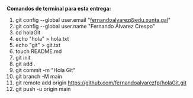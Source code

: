 **Comandos de terminal para esta entrega:**
1. git config --global user.email "fernandoalvarez@edu.xunta.gal"
2. git config --global user.name "Fernando Álvarez Crespo"
3. cd holaGit
4. echo "hola" > hola.txt
5. echo "git" > git.txt
6. touch README.md
7. git init
8. git add .
9. git commit -m "Hola Git"
10. git branch -M main
11. git remote add origin https://github.com/fernandoalvarezfp/holaGit.git
12. git push -u origin main
